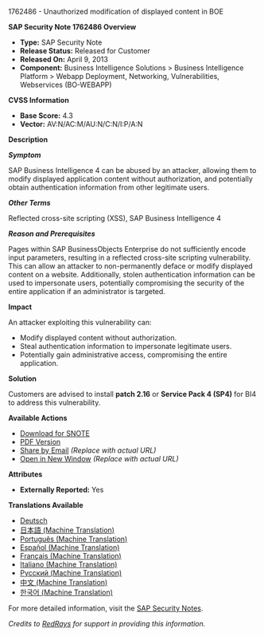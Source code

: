 1762486 - Unauthorized modification of displayed content in BOE

**SAP Security Note 1762486 Overview**

- **Type:** SAP Security Note
- **Release Status:** Released for Customer
- **Released On:** April 9, 2013
- **Component:** Business Intelligence Solutions > Business Intelligence Platform > Webapp Deployment, Networking, Vulnerabilities, Webservices (BO-WEBAPP)

**CVSS Information**

- **Base Score:** 4.3
- **Vector:** AV:N/AC:M/AU:N/C:N/I:P/A:N

**Description**

***Symptom***

SAP Business Intelligence 4 can be abused by an attacker, allowing them to modify displayed application content without authorization, and potentially obtain authentication information from other legitimate users.

***Other Terms***

Reflected cross-site scripting (XSS), SAP Business Intelligence 4

***Reason and Prerequisites***

Pages within SAP BusinessObjects Enterprise do not sufficiently encode input parameters, resulting in a reflected cross-site scripting vulnerability. This can allow an attacker to non-permanently deface or modify displayed content on a website. Additionally, stolen authentication information can be used to impersonate users, potentially compromising the security of the entire application if an administrator is targeted.

**Impact**

An attacker exploiting this vulnerability can:
- Modify displayed content without authorization.
- Steal authentication information to impersonate legitimate users.
- Potentially gain administrative access, compromising the entire application.

**Solution**

Customers are advised to install **patch 2.16** or **Service Pack 4 (SP4)** for BI4 to address this vulnerability.

**Available Actions**

- [Download for SNOTE](https://notesdownloads.sap.com/note/0040000017500392017)
- [PDF Version](https://userapps.support.sap.com/sap/support/sfm/notes/print/0001762486?language=en-US&token=75BBBDC2381A3335AC4D343A872D5325)
- [Share by Email](https://me.sap.com/share-email-url) *(Replace with actual URL)*
- [Open in New Window](https://me.sap.com/open-new-window-url) *(Replace with actual URL)*

**Attributes**

- **Externally Reported:** Yes

**Translations Available**

- [Deutsch](https://me.sap.com/notes/0001762486/D)
- [日本語 (Machine Translation)](https://me.sap.com/notes/0001762486/J)
- [Português (Machine Translation)](https://me.sap.com/notes/0001762486/P)
- [Español (Machine Translation)](https://me.sap.com/notes/0001762486/S)
- [Français (Machine Translation)](https://me.sap.com/notes/0001762486/F)
- [Italiano (Machine Translation)](https://me.sap.com/notes/0001762486/I)
- [Русский (Machine Translation)](https://me.sap.com/notes/0001762486/R)
- [中文 (Machine Translation)](https://me.sap.com/notes/0001762486/1)
- [한국어 (Machine Translation)](https://me.sap.com/notes/0001762486/3)

For more detailed information, visit the [SAP Security Notes](https://me.sap.com/notes/0001762486).

*Credits to [RedRays](https://redrays.io) for support in providing this information.*